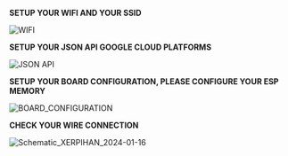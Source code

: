 **SETUP YOUR WIFI AND YOUR SSID**


![WIFI](https://github.com/avivsabilal29/xerpihan_IotMic/assets/89498280/835eda0e-5d29-4389-8875-269672aed787)













**SETUP YOUR JSON API GOOGLE CLOUD PLATFORMS**




![JSON API](https://github.com/avivsabilal29/xerpihan_IotMic/assets/89498280/a116186d-a107-458e-9728-9112d69f2803)




**SETUP YOUR BOARD CONFIGURATION, PLEASE CONFIGURE YOUR ESP MEMORY**





![BOARD_CONFIGURATION](https://github.com/avivsabilal29/xerpihan_IotMic/assets/89498280/b097ec2f-241c-46ff-aea0-22a7f1c8fd8f)






**CHECK YOUR WIRE CONNECTION**


![Schematic_XERPIHAN_2024-01-16](https://github.com/avivsabilal29/xerpihan_IotMic/assets/89498280/0ac1c44b-7eb0-4c62-89d4-e6fcf1d961e0)




